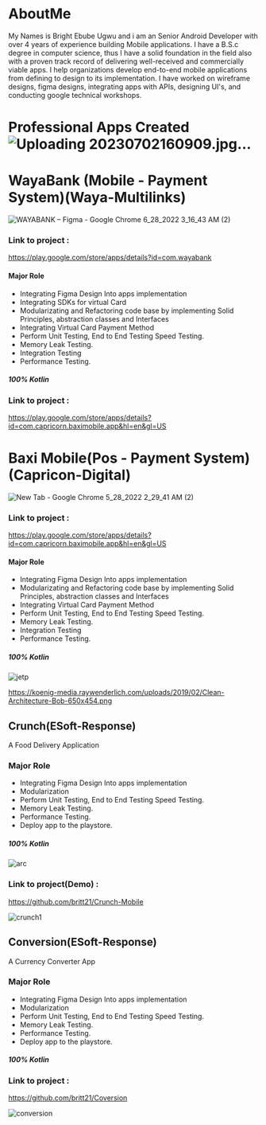 # AboutMe
My Names is Bright Ebube Ugwu and i am an Senior Android Developer with over 4 years of experience building Mobile applications. I have a B.S.c degree in computer science, thus I have a solid foundation in the field also with a proven track record of delivering well-received and commercially viable apps. I help organizations develop end-to-end mobile applications from defining to design to its implementation. I have worked on wireframe designs, figma designs, integrating apps with APIs, designing UI's, and conducting google technical workshops.

# Professional Apps Created![Uploading 20230702160909.jpg…]()

# WayaBank (Mobile - Payment System)(Waya-Multilinks)

![WAYABANK – Figma - Google Chrome 6_28_2022 3_16_43 AM (2)](https://user-images.githubusercontent.com/82580142/175964267-64cd05c1-dfba-468e-a27c-f3c91b884bcc.png)

### Link to project : 
https://play.google.com/store/apps/details?id=com.wayabank

#### Major Role
* Integrating Figma Design Into apps implementation
* Integrating SDKs for virtual Card
* Modularizating and Refactoring code base by implementing Solid Principles, abstraction classes and Interfaces
* Integrating Virtual Card Payment Method
* Perform Unit Testing, End to End Testing Speed Testing.
* Memory Leak Testing.
* Integration Testing
* Performance Testing.
##### 100% Kotlin

### Link to project : 
https://play.google.com/store/apps/details?id=com.capricorn.baximobile.app&hl=en&gl=US

# Baxi Mobile(Pos - Payment System)(Capricon-Digital)

![New Tab - Google Chrome 5_28_2022 2_29_41 AM (2)](https://user-images.githubusercontent.com/82580142/175964785-c9e3bb4b-1360-4d35-97cb-fa611b972277.png)


### Link to project : 
https://play.google.com/store/apps/details?id=com.capricorn.baximobile.app&hl=en&gl=US

#### Major Role
* Integrating Figma Design Into apps implementation
* Modularizating and Refactoring code base by implementing Solid Principles, abstraction classes and Interfaces
* Integrating Virtual Card Payment Method
* Perform Unit Testing, End to End Testing Speed Testing.
* Memory Leak Testing.
* Integration Testing
* Performance Testing.
##### 100% Kotlin

![jetp](https://user-images.githubusercontent.com/82580142/170806066-0f127457-c705-4a96-927e-0cb24f99f840.jpg)





https://koenig-media.raywenderlich.com/uploads/2019/02/Clean-Architecture-Bob-650x454.png


## Crunch(ESoft-Response)
A Food Delivery Application


### Major Role
* Integrating Figma Design Into apps implementation
* Modularization 
* Perform Unit Testing, End to End Testing Speed Testing.
* Memory Leak Testing.
* Performance Testing.
* Deploy app to the playstore.
##### 100% Kotlin


![arc](https://user-images.githubusercontent.com/82580142/170806157-de80e8c6-1061-41f8-98e0-e2f0c034ae40.jpg)

### Link to project(Demo) : 
https://github.com/britt21/Crunch-Mobile

![crunch1](https://user-images.githubusercontent.com/82580142/170805704-69f96dc4-75d6-4371-a05d-d78b4c60ff86.png)

## Conversion(ESoft-Response)
A Currency Converter App 

### Major Role
* Integrating Figma Design Into apps implementation
* Modularization 
* Perform Unit Testing, End to End Testing Speed Testing.
* Memory Leak Testing.
* Performance Testing.
* Deploy app to the playstore.
##### 100% Kotlin


### Link to project : 
https://github.com/britt21/Coversion

![conversion](https://user-images.githubusercontent.com/82580142/170805940-ac07ec6b-0cc2-4f51-8305-119fa5c8996f.png)

